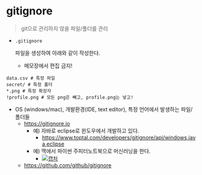 # gitignore

> git으로 관리하지 않을 파일/폴더를 관리

- ```
  .gitignore
  ```

   

  파일을 생성하여 아래와 같이 작성한다.

  - 메모장에서 편집 금지!

```
data.csv # 특정 파일
secret/ # 특정 폴더
*.png # 특정 확장자
!profile.png # 모든 png은 빼고, profile.png는 넣고!
```

- OS (windows/mac), 개발환경(IDE, text editor), 특정 언어에서 발생하는 파일/폴더들
  - https://gitignore.io
    - 예) 자바로 eclipse로 윈도우에서 개발하고 있다.
      - https://www.toptal.com/developers/gitignore/api/windows,java,eclipse
    - 예) 맥에서 파이썬 주피터노트북으로 머신러닝을 한다.
      - [![캡처](https://github.com/edutak/TIL/raw/master/git/md-images/%EC%BA%A1%EC%B2%98.PNG)](https://github.com/edutak/TIL/blob/master/git/md-images/캡처.PNG)
  - https://github.com/github/gitignore